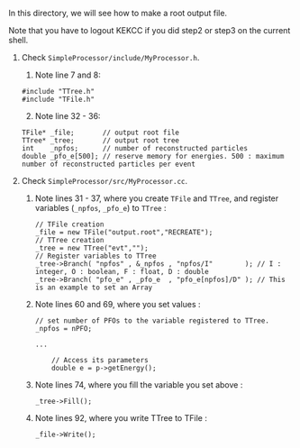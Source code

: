 In this directory, we will see how to make a root output file. 

Note that you have to logout KEKCC if you did step2 or step3 on the current shell.   

1) Check `SimpleProcessor/include/MyProcessor.h`.
	1) Note line 7 and 8:
	```
	#include "TTree.h"
	#include "TFile.h"
	```

	2) Note line 32 - 36:
	```
	TFile* _file;       // output root file 
	TTree* _tree;       // output root tree
	int    _npfos;      // number of reconstructed particles
	double _pfo_e[500]; // reserve memory for energies. 500 : maximum number of reconstructed particles per event
	```

1) Check `SimpleProcessor/src/MyProcessor.cc`.

	1) Note lines 31 - 37, where you create `TFile` and `TTree`, and register variables (`_npfos`, `_pfo_e`) to `TTree` :  
		```
		// TFile creation
		_file = new TFile("output.root","RECREATE");
		// TTree creation
		_tree = new TTree("evt","");
		// Register variables to TTree 
		_tree->Branch( "npfos" , &_npfos , "npfos/I"        ); // I : integer, O : boolean, F : float, D : double
		_tree->Branch( "pfo_e" , _pfo_e  , "pfo_e[npfos]/D" ); // This is an example to set an Array
		```

	2) Note lines 60 and 69, where you set values : 
		```
		// set number of PFOs to the variable registered to TTree.
		_npfos = nPFO;
		
		...
		
			// Access its parameters
			double e = p->getEnergy();
		```

	3) Note lines 74, where you fill the variable you set above : 
		```
		_tree->Fill();
		```

	4) Note lines 92, where you write TTree to TFile : 
		```
		_file->Write();
		```
